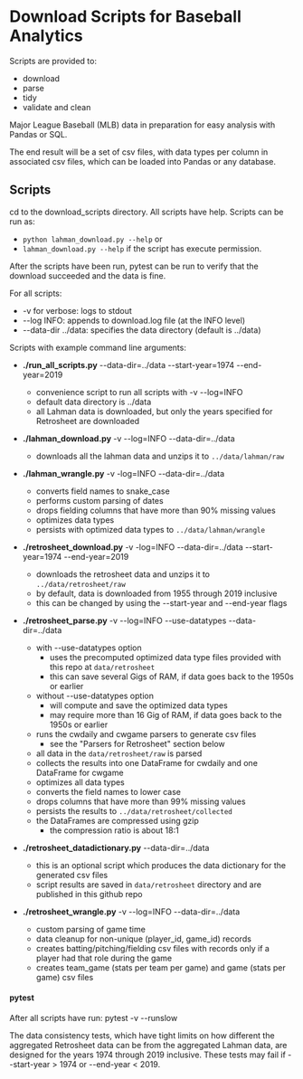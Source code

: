 # Download Scripts for Baseball Analytics

Scripts are provided to:

- download
- parse
- tidy
- validate and clean

Major League Baseball (MLB) data in preparation for easy analysis with Pandas or SQL.

The end result will be a set of csv files, with data types per column in associated csv files, which can be loaded into Pandas or any database.

## Scripts 

cd to the download_scripts directory.  All scripts have help.   Scripts can be run as:

* `python lahman_download.py --help` or 
* `lahman_download.py --help` if the script has execute permission.

After the scripts have been run, pytest can be run to verify that the download succeeded and the data is fine.

For all scripts:

* -v for verbose: logs to stdout
* --log INFO:  appends to download.log file (at the INFO level)
* --data-dir ../data:   specifies the data directory (default is ../data)

Scripts with example command line arguments:

* **./run_all_scripts.py** --data-dir=../data --start-year=1974 --end-year=2019
  * convenience script to run all scripts with -v --log=INFO
  * default data directory is ../data
  * all Lahman data is downloaded, but only the years specified for Retrosheet are downloaded
* **./lahman_download.py** -v --log=INFO --data-dir=../data
  * downloads all the lahman data and unzips it to `../data/lahman/raw`

* **./lahman_wrangle.py** -v -log=INFO --data-dir=../data
  * converts field names to snake_case
  * performs custom parsing of dates
  * drops fielding columns that have more than 90% missing values
  * optimizes data types
  * persists with optimized data types to `../data/lahman/wrangle`
* **./retrosheet_download.py** -v -log=INFO --data-dir=../data --start-year=1974 --end-year=2019
  * downloads the retrosheet data and unzips it to `../data/retrosheet/raw`
  * by default, data is downloaded from 1955 through 2019 inclusive
  * this can be changed by using the --start-year and --end-year flags
* **./retrosheet_parse.py** -v --log=INFO --use-datatypes --data-dir=../data
  * with --use-datatypes option
    * uses the precomputed optimized data type files provided with this repo at `data/retrosheet`
    * this can save several Gigs of RAM, if data goes back to the 1950s or earlier
  * without --use-datatypes option
    * will compute and save the optimized data types
    * may require more than 16 Gig of RAM, if data goes back to the 1950s or earlier
  * runs the cwdaily and cwgame parsers to generate csv files
    * see the "Parsers for Retrosheet" section below
  * all data in the `data/retrosheet/raw` is parsed
  * collects the results into one DataFrame for cwdaily and one DataFrame for cwgame
  * optimizes all data types
  * converts the field names to lower case
  * drops columns that have more than 99% missing values
  * persists the results to `../data/retrosheet/collected`
  * the DataFrames are compressed using gzip
    * the compression ratio is about 18:1
* **./retrosheet_datadictionary.py** --data-dir=../data
  * this is an optional script which produces the data dictionary for the generated csv files
  * script results are saved in `data/retrosheet` directory and are published in this github repo
* **./retrosheet_wrangle.py** -v --log=INFO --data-dir=../data
  *  custom parsing of game time
  *  data cleanup for non-unique (player_id, game_id) records
  *  creates batting/pitching/fielding csv files with records only if a player had that role during the game
  *  creates team_game (stats per team per game) and game (stats per game) csv files

#### pytest

After all scripts have run:  pytest -v --runslow

The data consistency tests, which have tight limits on how different the aggregated Retrosheet data can be from the aggregated Lahman data, are designed for the years 1974 through 2019 inclusive.  These tests may fail if --start-year > 1974 or --end-year < 2019.


